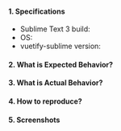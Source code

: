 #### 1. Specifications

- Sublime Text 3 build:
- OS:
- vuetify-sublime version: 

#### 2. What is Expected Behavior?


#### 3. What is Actual Behavior?


#### 4. How to reproduce?


#### 5. Screenshots
<!-- post here screenshots/gifs that may help to understand the problem -->


